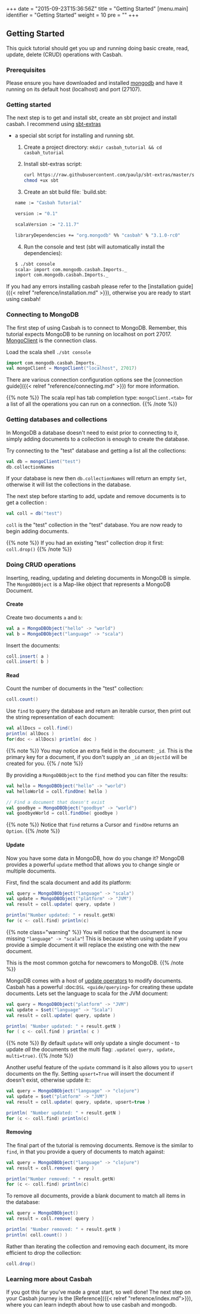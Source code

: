 +++
date = "2015-09-23T15:36:56Z"
title = "Getting Started"
[menu.main]
  identifier = "Getting Started"
  weight = 10
  pre = "<i class='fa fa-road'></i>"
+++

## Getting Started

This quick tutorial should get you up and running doing basic create, read,
update, delete (CRUD) operations with Casbah.

### Prerequisites

Please ensure you have downloaded and installed
[mongodb](http://docs.mongodb.org/manual/installation/) and have it running on
its default host (localhost) and port (27107).

### Getting started

The next step is to get and install sbt, create an sbt project and install
casbah.  I recommend using [sbt-extras](https://github.com/paulp/sbt-extras)
- a special sbt script for installing and running sbt.

  1. Create a project directory: `mkdir casbah_tutorial && cd casbah_tutorial`
  2. Install sbt-extras script:

      ~~~bash
      curl https://raw.githubusercontent.com/paulp/sbt-extras/master/sbt > sbt
      chmod +ux sbt
      ~~~

  3. Create an sbt build file: `build.sbt:

    ~~~bash
    name := "Casbah Tutorial"

    version := "0.1"

    scalaVersion := "2.11.7"

    libraryDependencies += "org.mongodb" %% "casbah" % "3.1.0-rc0"
    ~~~

  4. Run the console and test (sbt will automatically install the dependencies):

    ~~~bash
    $ ./sbt console
    scala> import com.mongodb.casbah.Imports._
    import com.mongodb.casbah.Imports._
    ~~~

If you had any errors installing casbah please refer to the
[installation guide]({{< relref "reference/installation.md" >}}), otherwise you
are ready to start using casbah!

### Connecting to MongoDB

The first step of using Casbah is to connect to MongoDB.  Remember, this
tutorial expects MongoDB to be running on localhost on port 27017.
[MongoClient](http://mongodb.github.io/casbah/api/#com.mongodb.casbah.MongoClient) is the connection class.


Load the scala shell `./sbt console`

~~~scala
import com.mongodb.casbah.Imports._
val mongoClient = MongoClient("localhost", 27017)
~~~

There are various connection configuration options see the
[connection guide]({{< relref "reference/connecting.md" >}}) for more information.

{{% note %}}
 The scala repl has tab completion type: `mongoClient.<tab>` for a list of all
 the operations you can run on a connection.
{{% /note %}}

### Getting databases and collections

In MongoDB a database doesn't need to exist prior to connecting to it, simply
adding  documents to a collection is enough to create the database.

Try connecting to the "test" database and getting a list all the collections:

~~~scala
val db = mongoClient("test")
db.collectionNames
~~~

If your database is new then `db.collectionNames` will return an empty `Set`,
otherwise it will list the collections in the database.

The next step before starting to add, update and remove documents is to get a
collection :

~~~scala
val coll = db("test")
~~~

`coll` is the "test" collection in the "test" database. You are now ready to
begin adding documents.

{{% note %}}
If you had an existing "test" collection drop it first: `coll.drop()`
{{% /note %}}

### Doing CRUD operations

Inserting, reading, updating and deleting documents in MongoDB is simple.
The `MongoDBObject` is a Map-like object that represents a MongoDB Document.

#### Create

Create two documents `a` and `b`:

~~~scala
val a = MongoDBObject("hello" -> "world")
val b = MongoDBObject("language" -> "scala")
~~~

Insert the documents:

~~~scala
coll.insert( a )
coll.insert( b )
~~~

#### Read

Count the number of documents in the "test" collection:

~~~scala
coll.count()
~~~

Use `find` to query the database and return an iterable cursor, then print
out the string representation of each document:

~~~scala
val allDocs = coll.find()
println( allDocs )
for(doc <- allDocs) println( doc )
~~~

{{% note %}}
You may notice an extra field in the document: `_id`. This is the primary key
for a document, if you don't supply an `_id` an `ObjectId` will be created for
you.
{{% / note %}}

By providing a `MongoDBObject` to the `find` method you can filter the
results:

~~~scala
val hello = MongoDBObject("hello" -> "world")
val helloWorld = coll.findOne( hello )

// Find a document that doesn't exist
val goodbye = MongoDBObject("goodbye" -> "world")
val goodbyeWorld = coll.findOne( goodbye )
~~~

{{% note %}}
Notice that `find` returns a Cursor and `findOne` returns an `Option`.
{{% /note %}}

#### Update

Now you have some data in MongoDB, how do you change it?  MongoDB provides a
powerful `update` method that allows you to change single or multiple
documents.

First, find the scala document and add its platform:

~~~scala
val query = MongoDBObject("language" -> "scala")
val update = MongoDBObject("platform" -> "JVM")
val result = coll.update( query, update )

println("Number updated: " + result.getN)
for (c <- coll.find) println(c)
~~~

{{% note class="warning" %}}
You will notice that the document is now missing `"language" -> "scala"`! This is because when using update if you provide a simple document it will replace the existing one with the new document.

This is the most common gotcha for newcomers to MongoDB.
{{% /note %}}

MongoDB comes with a host of
[update operators](http://docs.mongodb.org/manual/core/update/#crud-update-operators)
to modify documents.  Casbah has a powerful :doc:`DSL <guide/querying>` for
creating these update documents. Lets set the language to scala for the JVM document:

~~~scala
val query = MongoDBObject("platform" -> "JVM")
val update = $set("language" -> "Scala")
val result = coll.update( query, update )

println( "Number updated: " + result.getN )
for ( c <- coll.find ) println( c )
~~~

{{% note %}}
By default `update` will only update a single document - to update
*all* the documents set the multi flag: `.update( query, update, multi=true)`.
{{% /note %}}

Another useful feature of the `update` command is it also allows you to
`upsert` documents on the fly.  Setting `upsert=True` will insert the
document if doesn't exist, otherwise update it::

~~~scala
val query = MongoDBObject("language" -> "clojure")
val update = $set("platform" -> "JVM")
val result = coll.update( query, update, upsert=true )

println( "Number updated: " + result.getN )
for (c <- coll.find) println(c)
~~~

#### Removing

The final part of the tutorial is removing documents.  Remove is the similar to
`find`, in that you provide a query of documents to match against:

~~~scala
val query = MongoDBObject("language" -> "clojure")
val result = coll.remove( query )

println("Number removed: " + result.getN)
for (c <- coll.find) println(c)
~~~

To remove all documents, provide a blank document to match all items in the
database:

~~~scala
val query = MongoDBObject()
val result = coll.remove( query )

println( "Number removed: " + result.getN )
println( coll.count() )
~~~

Rather than iterating the collection and removing each document, its more
efficient to drop the collection:

~~~scala
coll.drop()
~~~

### Learning more about Casbah

If you got this far you've made a great start, so well done!  The next step on
your Casbah journey is the [Reference]({{< relref "reference/index.md">}}),
where you can learn indepth about how to use casbah and mongodb.
